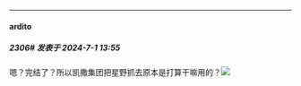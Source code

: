﻿
*****

####  ardito  
##### 2306#       发表于 2024-7-1 13:55

嗯？完结了？所以凯撒集团把星野抓去原本是打算干嘛用的？<img src="https://static.saraba1st.com/image/smiley/face2017/037.png" referrerpolicy="no-referrer">

